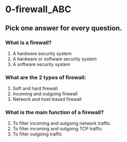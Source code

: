 # 0-firewall_ABC

## Pick one answer for every question.

### What is a firewall?

1. A hardware security system
2. A hardware or software security system
3. A software security system

### What are the 2 types of firewall:

1. Soft and hard firewall
2. Incoming and outgoing firewall
3. Network and host-based firewall

### What is the main function of a firewall?

1. To filter incoming and outgoing network traffic
2. To filter incoming and outgoing TCP traffic
3. To filter outgoing traffic